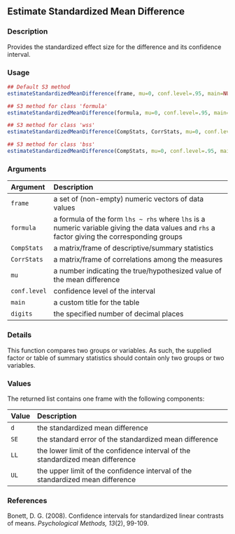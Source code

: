 ## Estimate Standardized Mean Difference

### Description

Provides the standardized effect size for the difference and its confidence interval.

### Usage

```r
## Default S3 method
estimateStandardizedMeanDifference(frame, mu=0, conf.level=.95, main=NULL, digits=3)

## S3 method for class 'formula'
estimateStandardizedMeanDifference(formula, mu=0, conf.level=.95, main=NULL, digits=3)

## S3 method for class 'wss'
estimateStandardizedMeanDifference(CompStats, CorrStats, mu=0, conf.level=.95, main=NULL, digits=3)

## S3 method for class 'bss'
estimateStandardizedMeanDifference(CompStats, mu=0, conf.level=.95, main=NULL, digits=3)
```

### Arguments

Argument | Description
:-- | :--
```frame``` | a set of (non-empty) numeric vectors of data values
```formula``` | a formula of the form `lhs ~ rhs` where `lhs` is a numeric variable giving the data values and `rhs` a factor giving the corresponding groups
```CompStats``` | a matrix/frame of descriptive/summary statistics
```CorrStats``` | a matrix/frame of correlations among the measures
```mu``` | a number indicating the true/hypothesized value of the mean difference
```conf.level``` | confidence level of the interval
```main``` | a custom title for the table
```digits``` | the specified number of decimal places

### Details

This function compares two groups or variables. As such, the supplied factor or table of summary statistics should contain only two groups or two variables.

### Values

The returned list contains one frame with the following components:

Value | Description
:-- | :--
```d``` | the standardized mean difference
```SE``` | the standard error of the standardized mean difference
```LL``` | the lower limit of the confidence interval of the standardized mean difference
```UL``` | the upper limit of the confidence interval of the standardized mean difference

### References

Bonett, D. G. (2008). Confidence intervals for standardized linear contrasts of means. *Psychological Methods, 13*(2), 99-109.

